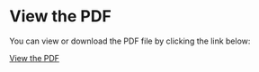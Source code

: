 # View the PDF

You can view or download the PDF file by clicking the link below:

[View the PDF](https://cdn.intra.42.fr/pdf/pdf/79087/en.subject.pdf)